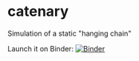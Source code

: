# catenary
Simulation of a static "hanging chain"

Launch it on Binder: 
[![Binder](https://mybinder.org/badge.svg)](https://mybinder.org/v2/gh/bitmorse/catenary/master?filepath=Catenary.ipynb)
